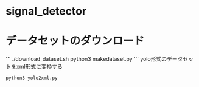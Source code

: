 # signal_detector

# データセットのダウンロード
'''
./download_dataset.sh
python3 makedataset.py
'''
yolo形式のデータセットをxml形式に変換する
```
python3 yolo2xml.py
```

